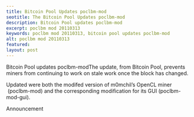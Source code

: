 ```yaml
---
title: Bitcoin Pool Updates poclbm-mod
seotitle: The Bitcoin Pool Updates poclbm-mod
description: Bitcoin Pool updates poclbm-mod
excerpt: poclbm mod 20110313
keywords: poclbm mod 20110313, bitcoin pool updates poclbm-mod
alt: poclbm mod 20110313
featured: 
layout: post
---
```


<p>Bitcoin Pool updates poclbm-modThe update, from Bitcoin Pool, prevents miners from continuing to work on stale work once the block has changed.</p>

<p>Updated were both the modifed version of m0mchil’s OpenCL miner  (poclbm-mod) and the corresponding modification for its GUI (poclbm-mod-gui).</p>

<p>Announcement</p>

